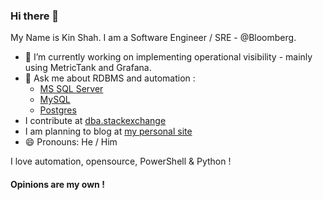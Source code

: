 ### Hi there 👋

My Name is Kin Shah. I am a Software Engineer / SRE - @Bloomberg.

- 🔭 I’m currently working on implementing operational visibility - mainly using MetricTank and Grafana. 
- 💬 Ask me about RDBMS and automation :
    - [MS SQL Server](https://www.microsoft.com/en-us/sql-server) 
    - [MySQL](https://www.mysql.com/)
    - [Postgres](https://www.postgresql.org/) 
- I contribute at [dba.stackexchange](https://dba.stackexchange.com/users/8783/kin-shah?tab=profile)
- I am planning to blog at [my personal site](https://therockstardba.github.io/kin-dbsre/)
- 😄 Pronouns: He / Him

I love automation, opensource, PowerShell & Python !

#### Opinions are my own !


<!--
**TheRockStarDBA/TheRockStarDBA** is a ✨ _special_ ✨ repository because its `README.md` (this file) appears on your GitHub profile.

Here are some ideas to get you started:

- 🔭 I’m currently working on ...
- 🌱 I’m currently learning ...
- 👯 I’m looking to collaborate on ...
- 🤔 I’m looking for help with ...
- 💬 Ask me about ...
- 📫 How to reach me: ...
- 😄 Pronouns: ...
- ⚡ Fun fact: ...
-->

